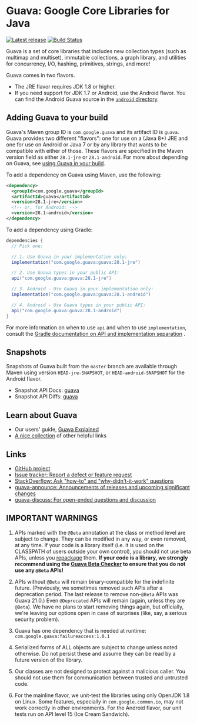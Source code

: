 # Guava: Google Core Libraries for Java

[![Latest release](https://img.shields.io/github/release/google/guava.svg)](https://github.com/google/guava/releases/latest)
[![Build Status](https://travis-ci.org/google/guava.svg?branch=master)](https://travis-ci.org/google/guava)

Guava is a set of core libraries that includes new collection types (such as multimap and multiset), immutable
collections, a graph library, and utilities for concurrency, I/O, hashing, primitives, strings, and more!

Guava comes in two flavors.

* The JRE flavor requires JDK 1.8 or higher.
* If you need support for JDK 1.7 or Android, use the Android flavor. You can find the Android Guava source in
  the [`android` directory].

[`android` directory]: https://github.com/google/guava/tree/master/android

## Adding Guava to your build

Guava's Maven group ID is `com.google.guava` and its artifact ID is `guava`. Guava provides two different "flavors": one
for use on a (Java 8+) JRE and one for use on Android or Java 7 or by any library that wants to be compatible with
either of those. These flavors are specified in the Maven version field as either `28.1-jre` or `28.1-android`. For more
about depending on Guava, see
[using Guava in your build].

To add a dependency on Guava using Maven, use the following:

```xml
<dependency>
  <groupId>com.google.guava</groupId>
  <artifactId>guava</artifactId>
  <version>28.1-jre</version>
  <!-- or, for Android: -->
  <version>28.1-android</version>
</dependency>
```

To add a dependency using Gradle:

```gradle
dependencies {
  // Pick one:

  // 1. Use Guava in your implementation only:
  implementation("com.google.guava:guava:28.1-jre")

  // 2. Use Guava types in your public API:
  api("com.google.guava:guava:28.1-jre")

  // 3. Android - Use Guava in your implementation only:
  implementation("com.google.guava:guava:28.1-android")

  // 4. Android - Use Guava types in your public API:
  api("com.google.guava:guava:28.1-android")
}
```

For more information on when to use `api` and when to use `implementation`, consult the
[Gradle documentation on API and implementation separation](https://docs.gradle.org/current/userguide/java_library_plugin.html#sec:java_library_separation)
.

## Snapshots

Snapshots of Guava built from the `master` branch are available through Maven using version `HEAD-jre-SNAPSHOT`,
or `HEAD-android-SNAPSHOT` for the Android flavor.

- Snapshot API Docs: [guava][guava-snapshot-api-docs]
- Snapshot API Diffs: [guava][guava-snapshot-api-diffs]

## Learn about Guava

- Our users' guide, [Guava Explained]
- [A nice collection](http://www.tfnico.com/presentations/google-guava) of other helpful links

## Links

- [GitHub project](https://github.com/google/guava)
- [Issue tracker: Report a defect or feature request](https://github.com/google/guava/issues/new)
- [StackOverflow: Ask "how-to" and "why-didn't-it-work" questions](https://stackoverflow.com/questions/ask?tags=guava+java)
- [guava-announce: Announcements of releases and upcoming significant changes](http://groups.google.com/group/guava-announce)
- [guava-discuss: For open-ended questions and discussion](http://groups.google.com/group/guava-discuss)

## IMPORTANT WARNINGS

1. APIs marked with the `@Beta` annotation at the class or method level are subject to change. They can be modified in
   any way, or even removed, at any time. If your code is a library itself (i.e. it is used on the CLASSPATH of users
   outside your own control), you should not use beta APIs, unless you
   [repackage] them. **If your code is a library, we strongly recommend using the [Guava Beta Checker] to ensure that
   you do not use any `@Beta` APIs!**

2. APIs without `@Beta` will remain binary-compatible for the indefinite future. (Previously, we sometimes removed such
   APIs after a deprecation period. The last release to remove non-`@Beta` APIs was Guava 21.0.) Even
   `@Deprecated` APIs will remain (again, unless they are `@Beta`). We have no plans to start removing things again, but
   officially, we're leaving our options open in case of surprises (like, say, a serious security problem).

3. Guava has one dependency that is needed at runtime:
   `com.google.guava:failureaccess:1.0.1`

4. Serialized forms of ALL objects are subject to change unless noted otherwise. Do not persist these and assume they
   can be read by a future version of the library.

5. Our classes are not designed to protect against a malicious caller. You should not use them for communication between
   trusted and untrusted code.

6. For the mainline flavor, we unit-test the libraries using only OpenJDK 1.8 on Linux. Some features, especially
   in `com.google.common.io`, may not work correctly in other environments. For the Android flavor, our unit tests run
   on API level 15 (Ice Cream Sandwich).

[guava-snapshot-api-docs]: https://google.github.io/guava/releases/snapshot-jre/api/docs/

[guava-snapshot-api-diffs]: https://google.github.io/guava/releases/snapshot-jre/api/diffs/

[Guava Explained]: https://github.com/google/guava/wiki/Home

[Guava Beta Checker]: https://github.com/google/guava-beta-checker

<!-- References -->

[using Guava in your build]: https://github.com/google/guava/wiki/UseGuavaInYourBuild

[repackage]: https://github.com/google/guava/wiki/UseGuavaInYourBuild#what-if-i-want-to-use-beta-apis-from-a-library-that-people-use-as-a-dependency

